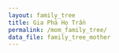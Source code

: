 ```yaml
---
layout: family_tree
title: Gia Phả Họ Trần
permalink: /mom_family_tree/
data_file: family_tree_mother
---
```

